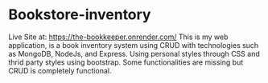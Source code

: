 # Bookstore-inventory

Live Site at: https://the-bookkeeper.onrender.com/
This is my web application, is a book inventory system using CRUD with technologies such as MongoDB, NodeJs, and Express. Using personal styles through CSS and thrid party styles using bootstrap.  Some functionalities are missing but CRUD is completely functional.
